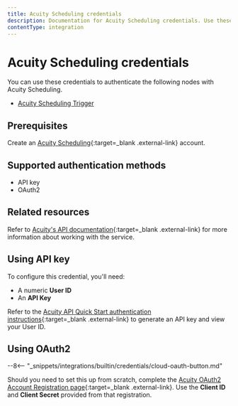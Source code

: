 ```yaml
---
title: Acuity Scheduling credentials
description: Documentation for Acuity Scheduling credentials. Use these credentials to authenticate Acuity Scheduling in n8n, a workflow automation platform.
contentType: integration
---
```


# Acuity Scheduling credentials

You can use these credentials to authenticate the following nodes with Acuity Scheduling.

- [Acuity Scheduling Trigger](/integrations/builtin/trigger-nodes/n8n-nodes-base.acuityschedulingtrigger/)

## Prerequisites

Create an [Acuity Scheduling](https://acuityscheduling.com/){:target=_blank .external-link} account.

## Supported authentication methods

- API key
- OAuth2

## Related resources

Refer to [Acuity's API documentation](https://developers.acuityscheduling.com/reference/quick-start){:target=_blank .external-link} for more information about working with the service.

## Using API key

To configure this credential, you'll need:

- A numeric **User ID**
- An **API Key**

Refer to the [Acuity API Quick Start authentication instructions](https://developers.acuityscheduling.com/reference/quick-start#authentication){:target=_blank .external-link} to generate an API key and view your User ID.

## Using OAuth2

--8<-- "_snippets/integrations/builtin/credentials/cloud-oauth-button.md"

Should you need to set this up from scratch, complete the [Acuity OAuth2 Account Registration page](https://acuityscheduling.com/oauth2/register){:target=_blank .external-link}. Use the **Client ID** and **Client Secret** provided from that registration.
